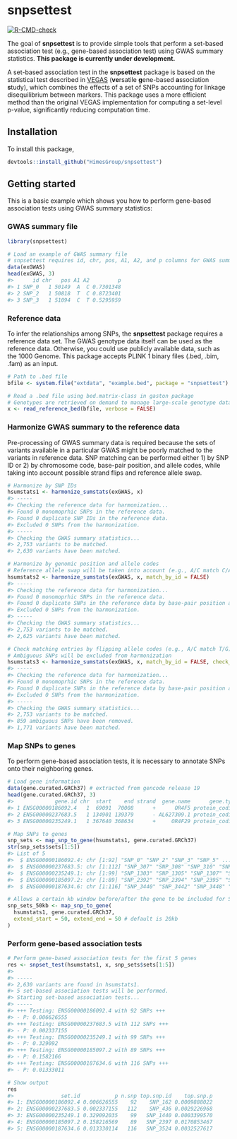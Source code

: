 
<!-- README.md is generated from README.Rmd. Please edit that file -->

# snpsettest

<!-- badges: start -->

[![R-CMD-check](https://github.com/HimesGroup/snpsettest/workflows/R-CMD-check/badge.svg)](https://github.com/HimesGroup/snpsettest/actions)
<!-- badges: end -->

The goal of **snpsettest** is to provide simple tools that perform a
set-based association test (e.g., gene-based association test) using
GWAS summary statistics. **This package is currently under
development.**

A set-based association test in the **snpsettest** package is based on
the statistical test described in
[VEGAS](https://www.ncbi.nlm.nih.gov/pmc/articles/PMC2896770/)
(**ve**rsatile **g**ene-based **a**ssociation **s**tudy), which combines
the effects of a set of SNPs accounting for linkage disequilibrium
between markers. This package uses a more efficient method than the
original VEGAS implementation for computing a set-level p-value,
significantly reducing computation time.

## Installation

To install this package,

``` r
devtools::install_github("HimesGroup/snpsettest")
```

## Getting started

This is a basic example which shows you how to perform gene-based
association tests using GWAS summary statistics:

### GWAS summary file

``` r
library(snpsettest)

# Load an example of GWAS summary file
# snpsettest requires id, chr, pos, A1, A2, and p columns for GWAS summary file
data(exGWAS)
head(exGWAS, 3)
#>      id chr   pos A1 A2         p
#> 1 SNP_0   1 50149  A  C 0.7301348
#> 2 SNP_2   1 50818  T  C 0.8723401
#> 3 SNP_3   1 51094  C  T 0.5295959
```

### Reference data

To infer the relationships among SNPs, the **snpsettest** package
requires a reference data set. The GWAS genotype data itself can be used
as the reference data. Otherwise, you could use publicly available data,
such as the 1000 Genome. This package accepts PLINK 1 binary files
(.bed, .bim, .fam) as an input.

``` r
# Path to .bed file
bfile <- system.file("extdata", "example.bed", package = "snpsettest")

# Read a .bed file using bed.matrix-class in gaston package
# Genotypes are retrieved on demand to manage large-scale genotype data
x <- read_reference_bed(bfile, verbose = FALSE)
```

### Harmonize GWAS summary to the reference data

Pre-processing of GWAS summary data is required because the sets of
variants available in a particular GWAS might be poorly matched to the
variants in reference data. SNP matching can be performed either 1) by
SNP ID or 2) by chromosome code, base-pair position, and allele codes,
while taking into account possible strand flips and reference allele
swap.

``` r
# Harmonize by SNP IDs
hsumstats1 <- harmonize_sumstats(exGWAS, x)
#> -----
#> Checking the reference data for harmonization...
#> Found 0 monomoprhic SNPs in the reference data.
#> Found 0 duplicate SNP IDs in the reference data.
#> Excluded 0 SNPs from the harmonization.
#> -----
#> Checking the GWAS summary statistics...
#> 2,753 variants to be matched.
#> 2,630 variants have been matched.

# Harmonize by genomic position and allele codes
# Reference allele swap will be taken into account (e.g., A/C match C/A)
hsumstats2 <- harmonize_sumstats(exGWAS, x, match_by_id = FALSE)
#> -----
#> Checking the reference data for harmonization...
#> Found 0 monomoprhic SNPs in the reference data.
#> Found 0 duplicate SNPs in the reference data by base-pair position and alleles codes.
#> Excluded 0 SNPs from the harmonization.
#> -----
#> Checking the GWAS summary statistics...
#> 2,753 variants to be matched.
#> 2,625 variants have been matched.

# Check matching entries by flipping allele codes (e.g., A/C match T/G)
# Ambiguous SNPs will be excluded from harmonization
hsumstats3 <- harmonize_sumstats(exGWAS, x, match_by_id = FALSE, check_strand_flip = TRUE)
#> -----
#> Checking the reference data for harmonization...
#> Found 0 monomoprhic SNPs in the reference data.
#> Found 0 duplicate SNPs in the reference data by base-pair position and alleles codes.
#> Excluded 0 SNPs from the harmonization.
#> -----
#> Checking the GWAS summary statistics...
#> 2,753 variants to be matched.
#> 859 ambiguous SNPs have been removed.
#> 1,771 variants have been matched.
```

### Map SNPs to genes

To perform gene-based association tests, it is necessary to annotate
SNPs onto their neighboring genes.

``` r
# Load gene information
data(gene.curated.GRCh37) # extracted from gencode release 19
head(gene.curated.GRCh37, 3)
#>             gene.id chr  start    end strand  gene.name      gene.type
#> 1 ENSG00000186092.4   1  69091  70008      +      OR4F5 protein_coding
#> 2 ENSG00000237683.5   1 134901 139379      - AL627309.1 protein_coding
#> 3 ENSG00000235249.1   1 367640 368634      +     OR4F29 protein_coding

# Map SNPs to genes
snp_sets <- map_snp_to_gene(hsumstats1, gene.curated.GRCh37)
str(snp_sets$sets[1:5])
#> List of 5
#>  $ ENSG00000186092.4: chr [1:92] "SNP_0" "SNP_2" "SNP_3" "SNP_5" ...
#>  $ ENSG00000237683.5: chr [1:112] "SNP_307" "SNP_308" "SNP_310" "SNP_311" ...
#>  $ ENSG00000235249.1: chr [1:99] "SNP_1303" "SNP_1305" "SNP_1307" "SNP_1309" ...
#>  $ ENSG00000185097.2: chr [1:89] "SNP_2392" "SNP_2394" "SNP_2395" "SNP_2397" ...
#>  $ ENSG00000187634.6: chr [1:116] "SNP_3440" "SNP_3442" "SNP_3448" "SNP_3449" ...

# Allows a certain kb window before/after the gene to be included for SNP mapping
snp_sets_50kb <- map_snp_to_gene(
  hsumstats1, gene.curated.GRCh37, 
  extend_start = 50, extend_end = 50 # default is 20kb
)
```

### Perform gene-based association tests

``` r
# Perform gene-based association tests for the first 5 genes
res <- snpset_test(hsumstats1, x, snp_sets$sets[1:5])
#> 
#> -----
#> 2,630 variants are found in hsumstats1.
#> 5 set-based association tests will be performed.
#> Starting set-based association tests...
#> -----
#> +++ Testing: ENSG00000186092.4 with 92 SNPs +++
#> - P: 0.006626555
#> +++ Testing: ENSG00000237683.5 with 112 SNPs +++
#> - P: 0.002337155
#> +++ Testing: ENSG00000235249.1 with 99 SNPs +++
#> - P: 0.329092
#> +++ Testing: ENSG00000185097.2 with 89 SNPs +++
#> - P: 0.1582166
#> +++ Testing: ENSG00000187634.6 with 116 SNPs +++
#> - P: 0.01333011

# Show output
res
#>               set.id           p n.snp top.snp.id    top.snp.p
#> 1: ENSG00000186092.4 0.006626555    92    SNP_162 0.0009888022
#> 2: ENSG00000237683.5 0.002337155   112    SNP_436 0.0029226968
#> 3: ENSG00000235249.1 0.329092035    99   SNP_1440 0.0003399570
#> 4: ENSG00000185097.2 0.158216569    89   SNP_2397 0.0170853467
#> 5: ENSG00000187634.6 0.013330114   116   SNP_3524 0.0032527617
```
